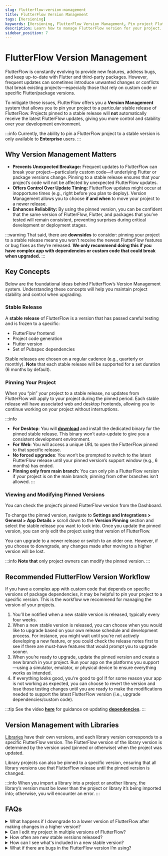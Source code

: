 ```yaml
---
slug: flutterflow-version-management
title: FlutterFlow Version Management
tags: [Versioning]
keywords: [Versioning, FlutterFlow Version Management, Pin project FlutterFlow, Downgrade FlutterFlow version, Upgrade FlutterFlow version, FlutterFlow stable releases]
description: Learn how to manage FlutterFlow version for your project.
sidebar_position: 7
---
```


# FlutterFlow Version Management

FlutterFlow is constantly evolving to provide new features, address bugs, and keep up-to-date with Flutter and third-party packages. However, frequent updates can sometimes introduce unwanted changes or conflicts that break existing projects—especially those that rely on custom code or specific Flutter/package versions.

To mitigate these issues, FlutterFlow offers you a **Version Management** system that allows you to pin your project to a particular stable release of FlutterFlow. Projects pinned to a stable release will **not** automatically receive the latest FlutterFlow updates, giving you more control and stability over your development environment.

:::info
Currently, the ability to pin a FlutterFlow project to a stable version is only available to **Enterprise** users.
:::

## Why Version Management Matters

- **Prevents Unexpected Breakage:** Frequent updates to FlutterFlow can break your project—particularly custom code—if underlying Flutter or package versions change. Pinning to a stable release ensures that your project’s code will not be affected by unexpected FlutterFlow updates.
- **Offers Control Over Update Timing:** FlutterFlow updates might occur at inopportune times (e.g., right before you plan to deploy). Version Management allows you to choose **if and when** to move your project to a newer release.
- **Enhances Reliability:** By using the pinned version, you can be confident that the same version of FlutterFlow, Flutter, and packages that you’ve tested will remain consistent, preventing surprises during critical development or deployment stages.

:::warning
That said, there are **downsides** to consider: pinning your project to a stable release means you won’t receive the newest FlutterFlow features or bug fixes as they’re released. **We only recommend doing this if you have complex app with dependencies or custom code that could break when upgraded.**
:::

## Key Concepts

Below are the foundational ideas behind FlutterFlow’s Version Management system. Understanding these concepts will help you maintain project stability and control when upgrading.

### Stable Release

A **stable release** of FlutterFlow is a version that has passed careful testing and is frozen to a specific:

- FlutterFlow frontend
- Project code generation
- Flutter version
- Set of Pubspec dependencies


Stable releases are chosen on a regular cadence (e.g., quarterly or monthly). **Note** that each stable release will be supported for a set duration (6 months by default).

### Pinning Your Project

When you “pin” your project to a stable release, no updates from FlutterFlow will apply to your project during the pinned period. Each stable release will have associated web and desktop frontends, allowing you to continue working on your project without interruptions.

:::info
- **For Desktop**: You will [**download**](https://www.flutterflow.io/desktop) and install the dedicated binary for the pinned stable release. This binary won’t auto-update to give you a consistent development environment.
- **For Web**: You will access a unique URL to open the FlutterFlow pinned to that specific release.
- **No forced upgrades**: You won’t be prompted to switch to the latest FlutterFlow release until your pinned version’s support window (e.g., 6 months) has ended.
- **Pinning only from main branch**: You can only pin a FlutterFlow version if your project is on the main branch; pinning from other branches isn’t allowed.
:::

### Viewing and Modifying Pinned Versions

You can check the project’s pinned FlutterFlow version from the Dashboard.

To change the pinned version, navigate to **Settings and Integrations > General > App Details >** scroll down to the **Version Pinning** section and select the stable release you want to lock into. Once you update the pinned version, you can only edit the project using that version of FlutterFlow.

You can upgrade to a newer release or switch to an older one. However, if you choose to downgrade, any changes made after moving to a higher version will be lost.

:::info
**Note that** only project owners can modify the pinned version.
:::


## Recommended FlutterFlow Version Workflow

If you have a complex app with custom code that depends on specific versions of package dependencies, it may be helpful to pin your project to a specific version. This is the workflow we recommend for managing the version of your projects.

1. You’ll be notified when a new stable version is released, typically every four weeks.
2. When a new stable version is released, you can choose when you would like to upgrade based on your own release schedule and development process. For instance, you might wait until you're not actively developing a new feature, or you could check the release notes first to see if there are must-have features that would prompt you to upgrade sooner.
3. When you’re ready to upgrade, update the pinned version and create a new branch in your project. Run your app on the platforms you support—using a simulator, emulator, or physical device to ensure everything works as intended.
4. If everything looks good, you're good to go! If for some reason your app is not working as expected, you can choose to revert the version and lose those testing changes until you are ready to make the modifications needed to support the latest FlutterFlow version (i.e., upgrade dependencies/custom code).

:::tip
See the video [**here**](https://youtu.be/8Y1uyCC_dXE) for guidance on updating [**dependencies**](../../ff-concepts/adding-customization/custom-code.md#manage-dependencies).
:::

## Version Management with Libraries

[Libraries](libraries.md) have their own versions, and each library version corresponds to a specific FlutterFlow version. The FlutterFlow version of the library version is determined by the version used (pinned or otherwise) when the project was updated.

Library projects can also be pinned to a specific version, ensuring that all library versions use that FlutterFlow release until the pinned version is changed.

:::info
When you import a library into a project or another library, the library’s version must be lower than the project or library it’s being imported into; otherwise, you will encounter an error.
:::

## FAQs

<details>
<summary>
What happens if I downgrade to a lower version of FlutterFlow after making changes in a higher version?
</summary>
<p>
Any changes made in a higher version will be lost when you revert to a lower version (e.g., by pinning to the last stable release). 
**To avoid data loss, thoroughly test your app after upgrading to ensure you want to continue with the updated version before downgrading.**
</p>
</details>

<details>
<summary>
Can I edit my project in multiple versions of FlutterFlow?
</summary>
<p>
No. If your project is not pinned to a specific version, you’ll always use the latest FlutterFlow release. If your project is pinned to a specific version of FlutterFlow, you will be prompted to edit the project in that version.
</p>
</details>

<details>
<summary>
How often are new stable versions released?
</summary>
<p>
We aim to release new stable versions of FlutterFlow once a month.
</p>
</details>

<details>
<summary>
How can I see what's included in a new stable version?
</summary>
<p>
We’re currently working on displaying release notes directly in the product, so you can easily review what’s been added or changed in each new stable version.
</p>
</details>

<details>
<summary>
What if there are bugs in the FlutterFlow version I’m using?
</summary>
<p>
If critical bugs arise, we may provide hotfixes or patches for older FlutterFlow versions. However, some fixes depend on updating the underlying Flutter framework or related dependencies, which isn’t always feasible for older versions. This is a risk of staying on an older version of FlutterFlow as opposed to always using the latest.
</p>
</details>